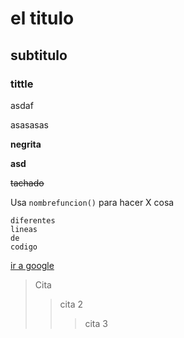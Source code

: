 # el titulo

## subtitulo

### tittle

asdaf

asasasas

**negrita**

**asd**

~~tachado~~

Usa `nombrefuncion()` para hacer X cosa

```
diferentes
lineas
de
codigo
```

[ir a google](https://www.google.es)

> Cita
>
> > cita 2
> >
> > > cita 3
